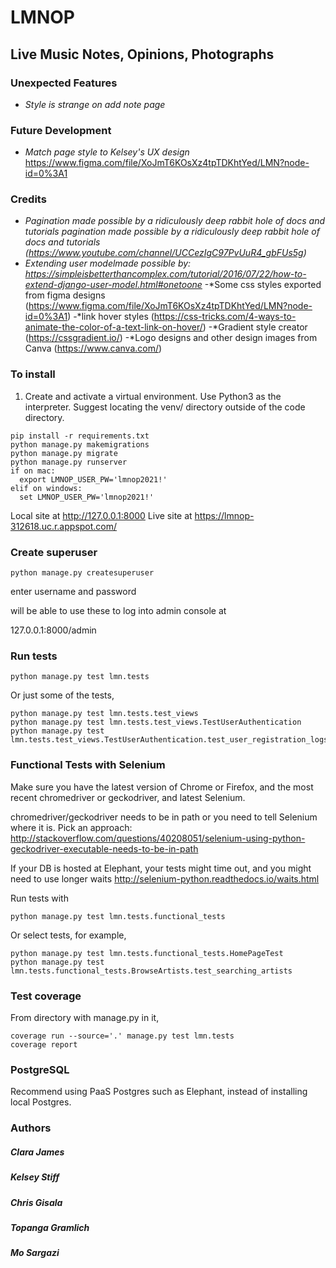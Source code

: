 # LMNOP

## Live Music Notes, Opinions, Photographs

### Unexpected Features
- *Style is strange on add note page*

### Future Development
- *Match page style to Kelsey's UX design*
https://www.figma.com/file/XoJmT6KOsXz4tpTDKhtYed/LMN?node-id=0%3A1

### Credits
- *Pagination made possible by a ridiculously deep rabbit hole of docs and tutorials pagination
 made possible by a ridiculously deep rabbit hole of docs and tutorials 
 (https://www.youtube.com/channel/UCCezIgC97PvUuR4_gbFUs5g)*
- *Extending user modelmade possible by:
https://simpleisbetterthancomplex.com/tutorial/2016/07/22/how-to-extend-django-user-model.html#onetoone*
-*Some css styles exported from figma designs
(https://www.figma.com/file/XoJmT6KOsXz4tpTDKhtYed/LMN?node-id=0%3A1)
-*link hover styles
(https://css-tricks.com/4-ways-to-animate-the-color-of-a-text-link-on-hover/)
-*Gradient style creator (https://cssgradient.io/)
-*Logo designs and other design images from Canva (https://www.canva.com/)

### To install

1. Create and activate a virtual environment. Use Python3 as the interpreter. Suggest locating the venv/ directory outside of the code directory.

```
pip install -r requirements.txt
python manage.py makemigrations
python manage.py migrate
python manage.py runserver
if on mac:
  export LMNOP_USER_PW='lmnop2021!'
elif on windows:
  set LMNOP_USER_PW='lmnop2021!'
```

Local site at
http://127.0.0.1:8000
Live site at
https://lmnop-312618.uc.r.appspot.com/

### Create superuser

`python manage.py createsuperuser`

enter username and password

will be able to use these to log into admin console at

127.0.0.1:8000/admin


### Run tests


```
python manage.py test lmn.tests
```

Or just some of the tests,

```
python manage.py test lmn.tests.test_views
python manage.py test lmn.tests.test_views.TestUserAuthentication
python manage.py test lmn.tests.test_views.TestUserAuthentication.test_user_registration_logs_user_in
```


### Functional Tests with Selenium

Make sure you have the latest version of Chrome or Firefox, and the most recent chromedriver or geckodriver, and latest Selenium.

chromedriver/geckodriver needs to be in path or you need to tell Selenium where it is. Pick an approach: http://stackoverflow.com/questions/40208051/selenium-using-python-geckodriver-executable-needs-to-be-in-path

If your DB is hosted at Elephant, your tests might time out, and you might need to use longer waits http://selenium-python.readthedocs.io/waits.html

Run tests with

```
python manage.py test lmn.tests.functional_tests
```

Or select tests, for example,
```
python manage.py test lmn.tests.functional_tests.HomePageTest
python manage.py test lmn.tests.functional_tests.BrowseArtists.test_searching_artists
```


### Test coverage

From directory with manage.py in it,

```
coverage run --source='.' manage.py test lmn.tests
coverage report
```

### PostgreSQL

Recommend using PaaS Postgres such as Elephant, instead of installing local Postgres.

### Authors
##### Clara James
##### Kelsey Stiff
##### Chris Gisala
##### Topanga Gramlich
##### Mo Sargazi
